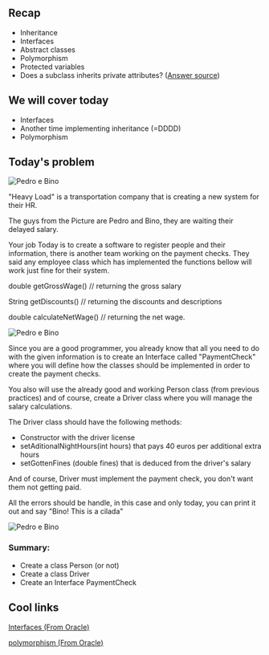 
## Recap
* Inheritance
* Interfaces
* Abstract classes
* Polymorphism
* Protected variables
* Does a subclass inherits private attributes? ([Answer source](https://docs.oracle.com/javase/tutorial/java/IandI/subclasses.html))

## We will cover today

* Interfaces
* Another time implementing inheritance (=DDDD)
* Polymorphism  

## Today's problem

![Pedro e Bino](http://metropolitanafm.com.br/wp-content/uploads/2017/05/fd631eea3ca71aae07c46a0a9e74bb02_-pedro-e-bino-meme-pedro-e-bino_1920-1259-1024x671-690x452.jpeg)

"Heavy Load" is a transportation company that is creating a new system for their HR.

The guys from the Picture are Pedro and Bino, they are waiting their delayed salary.

Your job Today is to create a software to register people and their information, there is another team working on the payment checks. They said any employee class which has implemented the functions bellow will work just fine for their system.

double getGrossWage() // returning the gross salary

String getDiscounts() // returning the discounts and descriptions

double calculateNetWage() // returning the net wage.

![Pedro e Bino](http://cdn.naosalvo.com.br/2017/05/Carga-Pesada-1.jpg)

Since you are a good programmer, you already know that all you need to do with the given information is to create an Interface called "PaymentCheck" where you will define how the classes should be implemented in order to create the payment checks.

You also will use the already good and working Person class (from previous practices) and of course, create a Driver class where you will manage the salary calculations.

The Driver class should have the following methods:
* Constructor with the driver license
* setAditionalNightHours(int hours) that pays 40 euros per additional extra hours
* setGottenFines (double fines) that is deduced from the driver's salary

And of course, Driver must implement the payment check, you don't want them not getting paid.

All the errors should be handle, in this case and only today, you can print it out and say "Bino! This is a cilada"

![Pedro e Bino](http://www.tvhistoria.com.br/images/upload/070916-cargapesada-imagem7.jpg)

### Summary:
* Create a class Person (or not)
* Create a class Driver
* Create an Interface PaymentCheck


## Cool links
[Interfaces (From Oracle)](https://docs.oracle.com/javase/tutorial/java/concepts/interface.html)

[polymorphism (From Oracle)](https://docs.oracle.com/javase/tutorial/java/IandI/polymorphism.html)
